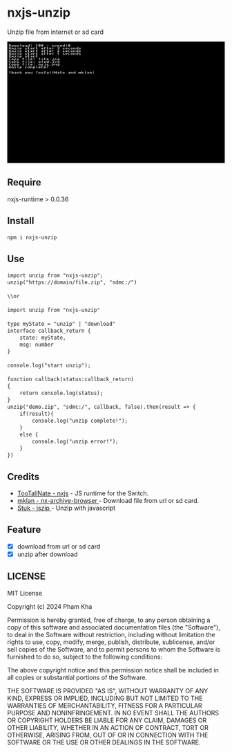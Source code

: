 # nxjs-unzip

Unzip file from internet or sd card

<img src="https://github.com/PhamMinhKha/nxjs-unzip/raw/master/screenshot.jpg" width="800" />

## Require
nxjs-runtime > 0.0.36

## Install

```
npm i nxjs-unzip
```

## Use

```
import unzip from "nxjs-unzip";
unzip("https://domain/file.zip", "sdmc:/")

\\or

import unzip from "nxjs-unzip"

type myState = "unzip" | "download"
interface callback_return {
    state: myState,
    msg: number
}

console.log("start unzip");

function callback(status:callback_return)
{
    return console.log(status);
}
unzip("demo.zip", "sdmc:/", callback, false).then(result => {
    if(result){
        console.log("unzip complete!");
    }
    else {
        console.log("unzip error!");
    }
})
```

## Credits

- [TooTallNate - nxjs](https://github.com/TooTallNate/nx.js) - JS runtime for the Switch.
- [mklan - nx-archive-browser ](https://github.com/mklan/nx-archive-browser) - Download file from url or sd card.
- [Stuk - jszip ](https://github.com/Stuk/jszip) - Unzip with javascript

## Feature

- [x] download from url or sd card
- [x] unzip after download

## LICENSE

MIT License

Copyright (c) 2024 Pham Kha

Permission is hereby granted, free of charge, to any person obtaining a copy
of this software and associated documentation files (the "Software"), to deal
in the Software without restriction, including without limitation the rights
to use, copy, modify, merge, publish, distribute, sublicense, and/or sell
copies of the Software, and to permit persons to whom the Software is
furnished to do so, subject to the following conditions:

The above copyright notice and this permission notice shall be included in all
copies or substantial portions of the Software.

THE SOFTWARE IS PROVIDED "AS IS", WITHOUT WARRANTY OF ANY KIND, EXPRESS OR
IMPLIED, INCLUDING BUT NOT LIMITED TO THE WARRANTIES OF MERCHANTABILITY,
FITNESS FOR A PARTICULAR PURPOSE AND NONINFRINGEMENT. IN NO EVENT SHALL THE
AUTHORS OR COPYRIGHT HOLDERS BE LIABLE FOR ANY CLAIM, DAMAGES OR OTHER
LIABILITY, WHETHER IN AN ACTION OF CONTRACT, TORT OR OTHERWISE, ARISING FROM,
OUT OF OR IN CONNECTION WITH THE SOFTWARE OR THE USE OR OTHER DEALINGS IN THE
SOFTWARE.
